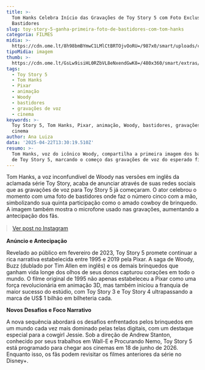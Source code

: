 ```yaml
---
title: >-
  Tom Hanks Celebra Início das Gravações de Toy Story 5 com Foto Exclusiva de
  Bastidores
slug: toy-story-5-ganha-primeira-foto-de-bastidores-com-tom-hanks
categoria: FILMES
midia: >-
  https://cdn.ome.lt/8h98bmBYmwC1LMlCtBRTOjvOoRU=/987x0/smart/uploads/conteudo/fotos/imagem_2025-04-22_100928624.png
tipoMidia: imagem
thumb: >-
  https://cdn.ome.lt/GsLw9isiHL0RZbVL8eNxendGwK8=/480x360/smart/extras/conteudos/imagem_2025-04-22_100836594.png
tags:
  - Toy Story 5
  - Tom Hanks
  - Pixar
  - animação
  - Woody
  - bastidores
  - gravações de voz
  - cinema
keywords: >-
  Toy Story 5, Tom Hanks, Pixar, animação, Woody, bastidores, gravações de voz,
  cinema
author: Ana Luiza
data: '2025-04-22T13:30:19.510Z'
resumo: >-
  Tom Hanks, voz do icônico Woody, compartilha a primeira imagem dos bastidores
  de Toy Story 5, marcando o começo das gravações de voz do esperado filme.
---
```


Tom Hanks, a voz inconfundível de Woody nas versões em inglês da aclamada série Toy Story, acaba de anunciar através de suas redes sociais que as gravações de voz para Toy Story 5 já começaram. O ator celebrou o momento com uma foto de bastidores onde faz o número cinco com a mão, simbolizando sua quinta participação como o amado cowboy de brinquedo. A imagem também mostra o microfone usado nas gravações, aumentando a antecipação dos fãs.

<blockquote class="instagram-media" data-instgrm-permalink="https://www.instagram.com/p/DIuzw9sPZT4/" data-instgrm-version="14" style="width:100%; max-width:540px; margin:1rem auto;"><a href="https://www.instagram.com/p/DIuzw9sPZT4/">Ver post no Instagram</a></blockquote>

**Anúncio e Antecipação**

Revelado ao público em fevereiro de 2023, Toy Story 5 promete continuar a rica narrativa estabelecida entre 1995 e 2019 pela Pixar. A saga de Woody, Buzz (dublado por Tim Allen em inglês) e os demais brinquedos que ganham vida longe dos olhos de seus donos capturou corações em todo o mundo. O filme original de 1995 não apenas estabeleceu a Pixar como uma força revolucionária em animação 3D, mas também iniciou a franquia de maior sucesso do estúdio, com Toy Story 3 e Toy Story 4 ultrapassando a marca de US$ 1 bilhão em bilheteria cada.

**Novos Desafios e Foco Narrativo**

A nova sequência abordará os desafios enfrentados pelos brinquedos em um mundo cada vez mais dominado pelas telas digitais, com um destaque especial para a cowgirl Jessie. Sob a direção de Andrew Stanton, conhecido por seus trabalhos em Wall-E e Procurando Nemo, Toy Story 5 está programado para chegar aos cinemas em 18 de junho de 2026. Enquanto isso, os fãs podem revisitar os filmes anteriores da série no Disney+.
